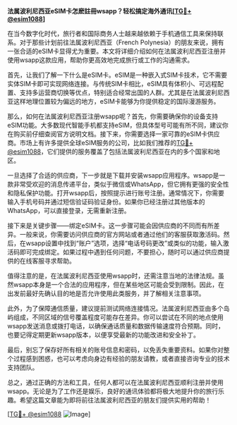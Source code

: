**法属波利尼西亚eSIM卡怎麽註冊wsapp？轻松搞定海外通讯[[TG💪+ @esim1088](https://t.me/s/esim1088)]**

在当今数字化时代，旅行者和国际商务人士越来越依赖于手机通信工具来保持联系。对于那些计划前往法属波利尼西亚（French Polynesia）的朋友来说，拥有一张合适的eSIM卡显得尤为重要。本文将详细介绍如何在法属波利尼西亚注册并使用wsapp这款应用，帮助你更高效地完成旅行或工作的沟通需求。

首先，让我们了解一下什么是eSIM卡。eSIM是一种嵌入式SIM卡技术，它不需要实体SIM卡即可实现网络连接。与传统SIM卡相比，eSIM具有体积小、可远程配置、支持多运营商切换等优点，特别适合经常出国的人群。尤其是在法属波利尼西亚这样地理位置较为偏远的地方，eSIM卡能够为你提供稳定的国际漫游服务。

那么，如何在法属波利尼西亚注册wsapp呢？首先，你需要确保你的设备支持eSIM功能。大多数现代智能手机都支持eSIM，但具体型号可能有所不同，建议你在购买前仔细查阅官方说明文档。接下来，你需要选择一家可靠的eSIM卡供应商。市场上有许多提供全球eSIM服务的公司，比如我们推荐的[TG💪+ @esim1088](https://t.me/s/esim1088)，它们提供的服务覆盖了包括法属波利尼西亚在内的多个国家和地区。

一旦选择了合适的供应商，下一步就是下载并安装wsapp应用程序。wsapp是一款非常受欢迎的消息传递平台，类似于微信或WhatsApp，但它拥有更强的安全性和隐私保护功能。打开wsapp后，按照提示进行账号注册。通常情况下，你需要输入手机号码并通过短信验证码验证身份。如果你已经注册过其他版本的WhatsApp，可以直接登录，无需重新注册。

接下来是关键步骤——绑定eSIM卡。这一步骤可能会因供应商的不同而有所差异。一般来说，你需要访问供应商的官方网站或者通过他们的客服获取激活码。然后，在wsapp设置中找到“账户”选项，选择“电话号码更改”或类似的功能，输入激活码即可完成绑定。如果过程中遇到任何问题，不要担心，随时可以通过供应商提供的在线客服寻求帮助。

值得注意的是，在法属波利尼西亚使用wsapp时，还需注意当地的法律法规。虽然wsapp本身是一个合法的应用程序，但在某些地区可能会受到限制。因此，在出发前最好先确认目的地是否允许使用此类服务，并了解相关注意事项。

此外，为了保障通信质量，建议提前测试网络连接情况。法属波利尼西亚由多个岛屿组成，不同区域的信号覆盖程度可能存在差异。你可以尝试在不同的地点使用wsapp发送消息或拨打电话，以确保通话质量和数据传输速度符合预期。同时，也要记得定期更新wsapp版本，以便享受最新的功能改进和安全补丁。

最后，别忘了保存好所有相关的账号信息和密码，以免丢失重要资料。如果你对整个过程感到困惑，也可以考虑向身边有经验的朋友请教，或者直接咨询专业的技术支持团队。

总之，通过正确的方法和工具，任何人都可以在法属波利尼西亚顺利注册并使用wsapp。无论是为了工作还是娱乐，良好的通讯体验都将极大地提升你的旅行乐趣。希望这篇文章能为即将前往法属波利尼西亚的朋友们提供实用的帮助！

[[TG💪+ @esim1088](https://t.me/s/esim1088) ![Image](https://i.postimg.cc/4NQfJmqS/Snipaste-2025-05-13-00-14-12.png)]